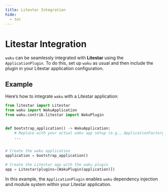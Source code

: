 ```yaml
---
title: Litestar Integration
hide:
  - toc
---
```


# Litestar Integration

`waku` can be seamlessly integrated with **Litestar** using the `ApplicationPlugin`. To do this, set up `waku` as usual
and then include the plugin in your Litestar application configuration.

## Example

Here’s how to integrate `waku` with a Litestar application:

```python linenums="1"
from litestar import Litestar
from waku import WakuApplication
from waku.contrib.litestar import WakuPlugin


def bootstrap_application() -> WakuApplication:
    # Replace with your actual waku app setup (e.g., ApplicationFactory.create)
    ...


# Create the waku application
application = bootstrap_application()

# Create the Litestar app with the waku plugin
app = Litestar(plugins=[WakuPlugin(application)])

```

In this example, the `ApplicationPlugin` enables `waku` dependency injection and module system within your Litestar
application.
